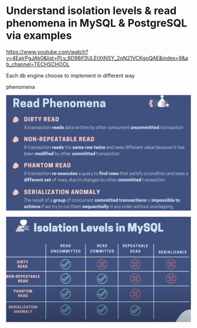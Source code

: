 # Understand isolation levels & read phenomena in MySQL & PostgreSQL via examples
https://www.youtube.com/watch?v=4EajrPgJAk0&list=PLy_6D98if3ULEtXtNSY_2qN21VCKgoQAE&index=9&ab_channel=TECHSCHOOL


Each db engine choose to implement in different way

phenomena

![](./_images/read-phenomena.png)


![](./_images/isolation-mysql.png)